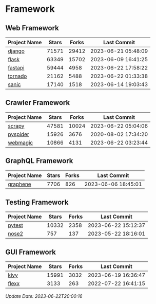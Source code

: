 # Framework

## Web Framework
| Project Name | Stars | Forks | Last Commit |
| ------------ | ----- | ----- | ----------- |
| [django](https://github.com/django/django) | 71571 | 29412 | 2023-06-21 05:48:09 |
| [flask](https://github.com/pallets/flask) | 63349 | 15702 | 2023-06-09 16:41:25 |
| [fastapi](https://github.com/tiangolo/fastapi) | 59444 | 4958 | 2023-06-22 17:58:22 |
| [tornado](https://github.com/tornadoweb/tornado) | 21162 | 5488 | 2023-06-22 01:33:38 |
| [sanic](https://github.com/sanic-org/sanic) | 17140 | 1518 | 2023-06-14 19:03:43 |

## Crawler Framework
| Project Name | Stars | Forks | Last Commit |
| ------------ | ----- | ----- | ----------- |
| [scrapy](https://github.com/scrapy/scrapy) | 47581 | 10024 | 2023-06-22 05:04:06 |
| [pyspider](https://github.com/binux/pyspider) | 15926 | 3676 | 2020-08-02 17:34:20 |
| [webmagic](https://github.com/code4craft/webmagic) | 10866 | 4131 | 2023-06-22 03:23:44 |

## GraphQL Framework
| Project Name | Stars | Forks | Last Commit |
| ------------ | ----- | ----- | ----------- |
| [graphene](https://github.com/graphql-python/graphene) | 7706 | 826 | 2023-06-06 18:45:01 |

## Testing Framework
| Project Name | Stars | Forks | Last Commit |
| ------------ | ----- | ----- | ----------- |
| [pytest](https://github.com/pytest-dev/pytest) | 10332 | 2358 | 2023-06-22 15:12:37 |
| [nose2](https://github.com/nose-devs/nose2) | 757 | 137 | 2023-05-22 18:16:01 |

## GUI Framework
| Project Name | Stars | Forks | Last Commit |
| ------------ | ----- | ----- | ----------- |
| [kivy](https://github.com/kivy/kivy) | 15991 | 3032 | 2023-06-19 16:36:47 |
| [flexx](https://github.com/flexxui/flexx) | 3133 | 263 | 2022-07-22 16:41:15 |

*Update Date: 2023-06-22T20:00:16*